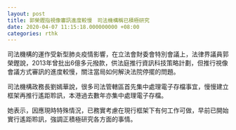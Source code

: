 ```yaml
---
layout: post
title: 郭榮鏗指視像審訊進度較慢　司法機構稱已積極研究
date: 2020-04-07 11:15:18.000000000 +08:00
categories: rthk
---
```


司法機構的運作受新型肺炎疫情影響，在立法會財委會特別會議上，法律界議員郭榮鏗說，2013年曾批出6億多元撥款，供法庭推行資訊科技策略計劃，但推行視像會議方式審訊的進度較慢，關注當局如何解決法院停擺的問題。

司法機構政務長劉嫣華說，很多司法管轄區首先集中處理電子存檔事宜，慢慢建立框架再推行遙距聆訊，本港過去數年亦集中處理電子存檔。

她表示，因應現時特殊情況，已務實考慮在現行框架下有何工作可做，早前已開始實行遙距聆訊，強調正積極研究各方面的事情。
